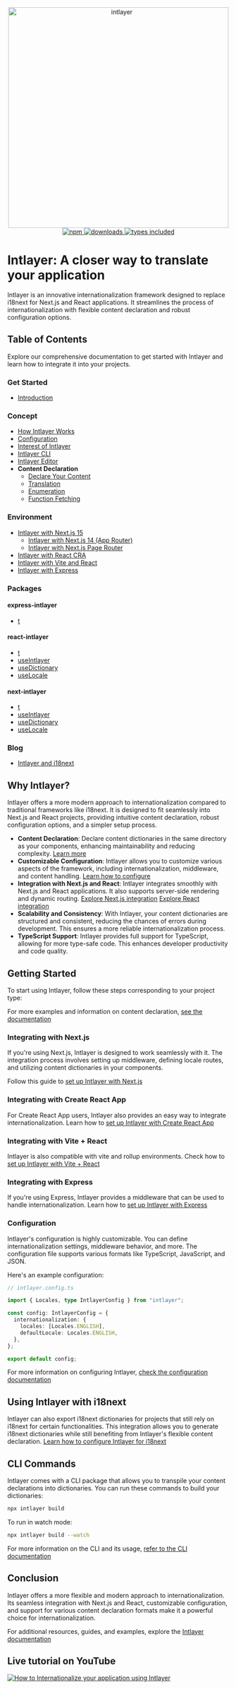 <div align="center">
  <a href="https://www.npmjs.com/package/intlayer">
    <img src="https://raw.githubusercontent.com/aymericzip/intlayer/572ae9c9acafb74307b81530c1931a8e98990aef/docs/assets/logo.png" width="500" alt="intlayer" />
  </a>
</div>

<div align="center">
  <a href="https://www.npmjs.com/package/intlayer">
    <img alt="npm" src="https://img.shields.io/npm/v/intlayer.svg?labelColor=49516F&color=8994BC" />
  </a>
  <a href="https://npmjs.org/package/intlayer">
    <img alt="downloads" src="https://badgen.net/npm/dm/intlayer?labelColor=49516F&color=8994BC" />
  </a>
  <a href="https://npmjs.org/package/intlayer">
    <img alt="types included" src="https://badgen.net/npm/types/intlayer?labelColor=49516F&color=8994BC" 
  />
  </a>
</div>

# Intlayer: A closer way to translate your application

Intlayer is an innovative internationalization framework designed to replace i18next for Next.js and React applications. It streamlines the process of internationalization with flexible content declaration and robust configuration options.

## Table of Contents

Explore our comprehensive documentation to get started with Intlayer and learn how to integrate it into your projects.

### Get Started

- [Introduction](https://github.com/aymericzip/intlayer/blob/main/docs/en/introduction.md)

### Concept

- [How Intlayer Works](https://github.com/aymericzip/intlayer/blob/main/docs/en/how_works_intlayer.md)
- [Configuration](https://github.com/aymericzip/intlayer/blob/main/docs/en/configuration.md)
- [Interest of Intlayer](https://github.com/aymericzip/intlayer/blob/main/docs/en/interest_of_intlayer.md)
- [Intlayer CLI](https://github.com/aymericzip/intlayer/blob/main/docs/en/intlayer_cli.md)
- [Intlayer Editor](https://github.com/aymericzip/intlayer/blob/main/docs/en/intlayer_editor.md)
- **Content Declaration**
  - [Declare Your Content](https://github.com/aymericzip/intlayer/blob/main/docs/en/content_declaration/get_started.md)
  - [Translation](https://github.com/aymericzip/intlayer/blob/main/docs/en/content_declaration/translation.md)
  - [Enumeration](https://github.com/aymericzip/intlayer/blob/main/docs/en/content_declaration/enumeration.md)
  - [Function Fetching](https://github.com/aymericzip/intlayer/blob/main/docs/en/content_declaration/function_fetching.md)

### Environment

- [Intlayer with Next.js 15](https://github.com/aymericzip/intlayer/blob/main/docs/en/intlayer_with_nextjs_15.md)
  - [Intlayer with Next.js 14 (App Router)](https://github.com/aymericzip/intlayer/blob/main/docs/en/intlayer_with_nextjs_14.md)
  - [Intlayer with Next.js Page Router](https://github.com/aymericzip/intlayer/blob/main/docs/en/intlayer_with_nextjs_page_router.md)
- [Intlayer with React CRA](https://github.com/aymericzip/intlayer/blob/main/docs/en/intlayer_with_create_react_app.md)
- [Intlayer with Vite and React](https://github.com/aymericzip/intlayer/blob/main/docs/en/intlayer_with_vite+react.md)
- [Intlayer with Express](https://github.com/aymericzip/intlayer/blob/main/docs/en/intlayer_with_express.md)

### Packages

#### express-intlayer

- [t](https://github.com/aymericzip/intlayer/blob/main/docs/en/packages/express-intlayer/t.md)

#### react-intlayer

- [t](https://github.com/aymericzip/intlayer/blob/main/docs/en/packages/react-intlayer/t.md)
- [useIntlayer](https://github.com/aymericzip/intlayer/blob/main/docs/en/packages/react-intlayer/useIntlayer.md)
- [useDictionary](https://github.com/aymericzip/intlayer/blob/main/docs/en/packages/react-intlayer/useDictionary.md)
- [useLocale](https://github.com/aymericzip/intlayer/blob/main/docs/en/packages/react-intlayer/useLocale.md)

#### next-intlayer

- [t](https://github.com/aymericzip/intlayer/blob/main/docs/en/packages/next-intlayer/t.md)
- [useIntlayer](https://github.com/aymericzip/intlayer/blob/main/docs/en/packages/next-intlayer/useIntlayer.md)
- [useDictionary](https://github.com/aymericzip/intlayer/blob/main/docs/en/packages/next-intlayer/useDictionary.md)
- [useLocale](https://github.com/aymericzip/intlayer/blob/main/docs/en/packages/next-intlayer/useLocale.md)

### Blog

- [Intlayer and i18next](https://github.com/aymericzip/intlayer/blob/main/docs/en/intlayer_with_i18next.md)

## Why Intlayer?

Intlayer offers a more modern approach to internationalization compared to traditional frameworks like i18next. It is designed to fit seamlessly into Next.js and React projects, providing intuitive content declaration, robust configuration options, and a simpler setup process.

- **Content Declaration**: Declare content dictionaries in the same directory as your components, enhancing maintainability and reducing complexity. [Learn more](https://github.com/aymericzip/intlayer/blob/main/docs/en/content_declaration_declaration/get_started.md)
- **Customizable Configuration**: Intlayer allows you to customize various aspects of the framework, including internationalization, middleware, and content handling. [Learn how to configure](https://github.com/aymericzip/intlayer/blob/main/docs/en/configuration.md)
- **Integration with Next.js and React**: Intlayer integrates smoothly with Next.js and React applications. It also supports server-side rendering and dynamic routing. [Explore Next.js integration](https://github.com/aymericzip/intlayer/blob/main/docs/en/intlayer_with_nextjs_15.md) [Explore React integration](https://github.com/aymericzip/intlayer/blob/main/docs/en/intlayer_with_create_react_app.md)
- **Scalability and Consistency**: With Intlayer, your content dictionaries are structured and consistent, reducing the chances of errors during development. This ensures a more reliable internationalization process.
- **TypeScript Support**: Intlayer provides full support for TypeScript, allowing for more type-safe code. This enhances developer productivity and code quality.

## Getting Started

To start using Intlayer, follow these steps corresponding to your project type:

For more examples and information on content declaration, [see the documentation](https://github.com/aymericzip/intlayer/blob/main/docs/en/content_declaration_declaration/get_started.md)

### Integrating with Next.js

If you're using Next.js, Intlayer is designed to work seamlessly with it. The integration process involves setting up middleware, defining locale routes, and utilizing content dictionaries in your components.

Follow this guide to [set up Intlayer with Next.js](https://github.com/aymericzip/intlayer/blob/main/docs/en/intlayer_with_nextjs_15.md)

### Integrating with Create React App

For Create React App users, Intlayer also provides an easy way to integrate internationalization. Learn how to [set up Intlayer with Create React App](https://github.com/aymericzip/intlayer/blob/main/docs/en/intlayer_with_create_react_app.md)

### Integrating with Vite + React

Intlayer is also compatible with vite and rollup environments. Check how to [set up Intlayer with Vite + React](https://github.com/aymericzip/intlayer/blob/main/docs/en/intlayer_with_vite+react.md)

### Integrating with Express

If you're using Express, Intlayer provides a middleware that can be used to handle internationalization. Learn how to [set up Intlayer with Express](https://github.com/aymericzip/intlayer/blob/main/docs/en/intlayer_with_express.md)

### Configuration

Intlayer's configuration is highly customizable. You can define internationalization settings, middleware behavior, and more. The configuration file supports various formats like TypeScript, JavaScript, and JSON.

Here's an example configuration:

```typescript
// intlayer.config.ts

import { Locales, type IntlayerConfig } from "intlayer";

const config: IntlayerConfig = {
  internationalization: {
    locales: [Locales.ENGLISH],
    defaultLocale: Locales.ENGLISH,
  },
};

export default config;
```

For more information on configuring Intlayer, [check the configuration documentation](https://github.com/aymericzip/intlayer/blob/main/docs/en/configuration.md)

## Using Intlayer with i18next

Intlayer can also export i18next dictionaries for projects that still rely on i18next for certain functionalities. This integration allows you to generate i18next dictionaries while still benefiting from Intlayer's flexible content declaration. [Learn how to configure Intlayer for i18next](https://github.com/aymericzip/intlayer/blob/main/docs/en/intlayer_with_i18next.md)

## CLI Commands

Intlayer comes with a CLI package that allows you to transpile your content declarations into dictionaries. You can run these commands to build your dictionaries:

```bash
npx intlayer build
```

To run in watch mode:

```bash
npx intlayer build --watch
```

For more information on the CLI and its usage, [refer to the CLI documentation](https://github.com/aymericzip/intlayer/blob/main/docs/en/intlayer_cli.md)

## Conclusion

Intlayer offers a more flexible and modern approach to internationalization. Its seamless integration with Next.js and React, customizable configuration, and support for various content declaration formats make it a powerful choice for internationalization.

For additional resources, guides, and examples, explore the [Intlayer documentation](https://github.com/aymericzip/intlayer/blob/main/docs/en/intlayer_with_nextjs_15.md)

## Live tutorial on YouTube

[![How to Internationalize your application using Intlayer](https://i.ytimg.com/vi/W2G7KxuSD4c/hqdefault.jpg?sqp=-oaymwEcCNACELwBSFXyq4qpAw4IARUAAIhCGAFwAcABBg==&rs=AOn4CLDtyJ4uYotEjl12nZ_gZKZ_kjEgOQ)](https://youtu.be/W2G7KxuSD4c?si=GyU_KpVhr61razRw)

